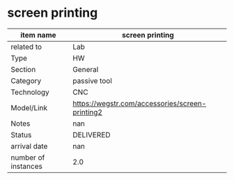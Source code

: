 
# screen printing

| item name | screen printing |
| -------- | -------- | 
| related to | Lab | 
| Type | HW | 
| Section | General | 
| Category | passive tool |
| Technology | CNC |
| Model/Link | https://wegstr.com/accessories/screen-printing2 |
| Notes | nan |
| Status | DELIVERED |
| arrival date | nan |
| number of instances | 2.0 | 
        